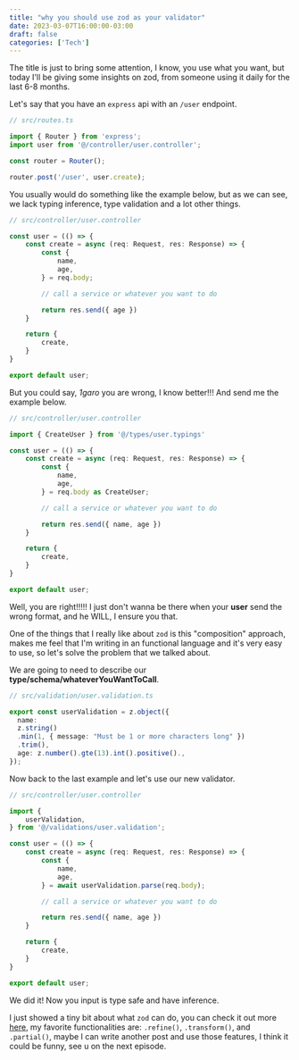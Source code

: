 ```yaml
---
title: "why you should use zod as your validator"
date: 2023-03-07T16:00:00-03:00
draft: false
categories: ['Tech']
---
```

The title is just to bring some attention, I know, you use what you want,
but today I'll be giving some insights on zod, from someone using it daily for the last 6-8 months.

Let's say that you have an `express` api with an `/user` endpoint.

```ts
// src/routes.ts

import { Router } from 'express';
import user from '@/controller/user.controller';

const router = Router();

router.post('/user', user.create);
```

You usually would do something like the example below, but as we can see,
we lack typing inference, type validation and a lot other things.

```ts
// src/controller/user.controller

const user = (() => {
    const create = async (req: Request, res: Response) => {
        const {
            name,
            age,
        } = req.body;

        // call a service or whatever you want to do

        return res.send({ age })
    }

    return {
        create,
    }
}

export default user;
```

But you could say, _1garo_ you are wrong, I know better!!! And send me the example below.

```ts
// src/controller/user.controller

import { CreateUser } from '@/types/user.typings'

const user = (() => {
    const create = async (req: Request, res: Response) => {
        const {
            name,
            age,
        } = req.body as CreateUser;

        // call a service or whatever you want to do

        return res.send({ name, age })
    }

    return {
        create,
    }
}

export default user;
```

Well, you are right!!!!! I just don't wanna be there when your **user** send the wrong format,
and he WILL, I ensure you that.

One of the things that I really like about `zod` is this "composition" approach,
makes me feel that I'm writing in an functional language and it's very easy to use,
so let's solve the problem that we talked about.

We are going to need to describe our **type/schema/whateverYouWantToCall**.

```ts
// src/validation/user.validation.ts

export const userValidation = z.object({
  name:
  z.string()
  .min(1, { message: "Must be 1 or more characters long" })
  .trim(),
  age: z.number().gte(13).int().positive().,
});

```

Now back to the last example and let's use our new validator.

```ts
// src/controller/user.controller

import {
    userValidation,
} from '@/validations/user.validation';

const user = (() => {
    const create = async (req: Request, res: Response) => {
        const {
            name,
            age,
        } = await userValidation.parse(req.body);

        // call a service or whatever you want to do

        return res.send({ name, age })
    }

    return {
        create,
    }
}

export default user;
```

We did it! Now you input is type safe and have inference.

I just showed a tiny bit about what `zod` can do, you can check it out more
<a href="https://github.com/colinhacks/zod#basic-usage" target="_blank">here</a>,
my favorite functionalities are: `.refine()`, `.transform()`, and `.partial()`,
maybe I can write another post and use those features, I think it could be funny, see u on the next episode.

